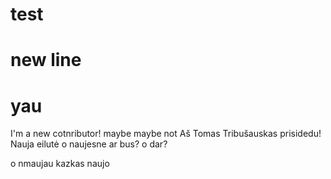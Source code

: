 # test
# new line
# yau
I'm a new cotnributor!
maybe
maybe not
Aš Tomas Tribušauskas prisidedu!
Nauja eilutė
o naujesne ar bus?
o dar?
<!-- o dar daugiau -->
o nmaujau
kazkas naujo

